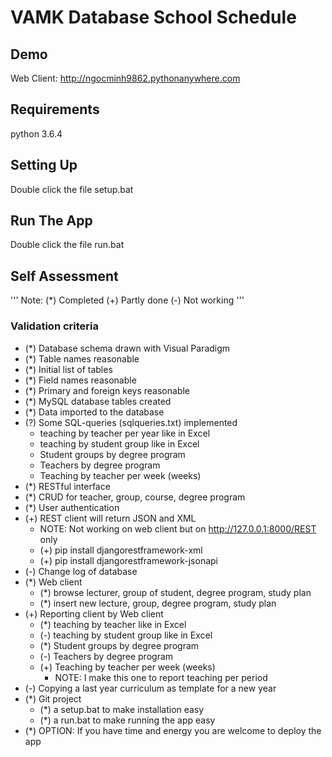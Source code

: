 # VAMK Database School Schedule

## Demo
Web Client:	http://ngocminh9862.pythonanywhere.com 

## Requirements
python 3.6.4

## Setting Up
Double click the file setup.bat

## Run The App
Double click the file run.bat

## Self Assessment

'''
Note:
(*)	Completed
(+)	Partly done
(-)	Not working
'''

### Validation criteria

* (*)	Database schema drawn with Visual Paradigm
* (*)	Table names reasonable
* (*)	Initial list of tables
* (*)	Field names reasonable
* (*)	Primary and foreign keys reasonable
* (*)	MySQL database tables created
* (*)	Data imported to the database
* (?)	Some SQL-queries (sqlqueries.txt) implemented
	* 	teaching by teacher per year like in Excel
	* 	teaching by student group like in Excel
	* 	Student groups by degree program
	* 	Teachers by degree program
	* 	Teaching by teacher per week (weeks)
* (*)	RESTful interface
* (*)	CRUD for teacher, group, course, degree program
* (*)	User authentication
* (+)	REST client will return JSON and XML
	* NOTE: Not working on web client but on http://127.0.0.1:8000/REST only
	* (+)	pip install djangorestframework-xml
	* (+)	pip install djangorestframework-jsonapi
* (-)	Change log of database
* (*)	Web client
	* (*)	browse lecturer, group of student, degree program, study plan
	* (*)	insert new lecture, group, degree program, study plan
* (+)	Reporting client by Web client
	* (*)	teaching by teacher like in Excel
	* (-)	teaching by student group like in Excel
	* (*)	Student groups by degree program
	* (-)	Teachers by degree program
	* (+)	Teaching by teacher per week (weeks)
		* NOTE: I make this one to report teaching per period
* (-)	Copying a last year curriculum as template for a new year
* (*)	Git project
	* (*)	a setup.bat to make installation easy
	* (*)	a run.bat to make running the app easy
* (*)	OPTION: If you have time and energy you are welcome to deploy the app